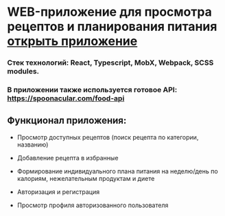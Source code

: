 # WEB-приложение для просмотра рецептов и планирования питания [открыть приложение]

### Стек технологий: React, Typescript, MobX, Webpack, SCSS modules. 

### В приложении также используется готовое API: https://spoonacular.com/food-api

## Функционал приложения:
- Просмотр доступных рецептов (поиск рецепта по категории, названию)
- Добавление рецепта в избранные
- Формирование индивидуального плана питания на неделю/день по калориям, нежелательным продуктам и диете
- Авторизация и регистрация
- Просмотр профиля авторизованного пользователя


   [Открыть приложение]: <https://ashurovg.github.io/food-recipes/>
